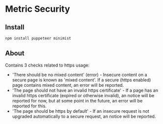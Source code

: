 # Metric Security

## Install

```
npm install puppeteer minimist
```

## About

Contains 3 checks related to https usage:

* 'There should be no mixed content' (error) - Insecure content on a secure page is known as 'mixed content'. If a secure (https enabled) page contains mixed content, an error will be reported.
* 'The page should not have an invalid https certificate' - If a page has an invalid https certificate (expired or otherwise invalid), an notice will be reported for now, but at some point in the future, an error will be reported for this.
* 'The page should be https by default' - If an insecure request is not upgraded automatically to a secure request, an notice will be reported.
